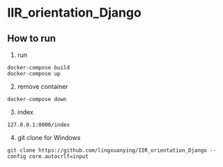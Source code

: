 # IIR_orientation_Django
## How to run
1. run
```
docker-compose build
docker-compose up
```
2. remove container
```
docker-compose down
```
3. index
```
127.0.0.1:8000/index
```
4. git clone for Windows
```
git clone https://github.com/lingxuanying/IIR_orientation_Django --config core.autocrlf=input
```
